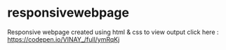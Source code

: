 # responsivewebpage
Responsive webpage created using html & css 
to view output click here : https://codepen.io/VINAY_/full/ymRqKj

